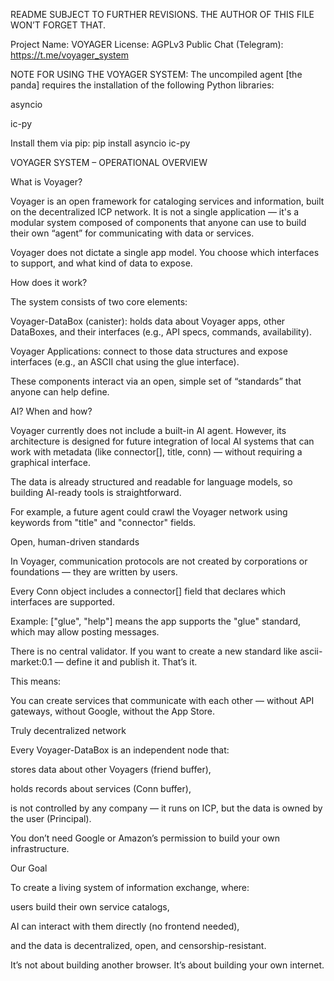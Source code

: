 README SUBJECT TO FURTHER REVISIONS.
THE AUTHOR OF THIS FILE WON’T FORGET THAT.

Project Name: VOYAGER
License: AGPLv3
Public Chat (Telegram): https://t.me/voyager_system

NOTE FOR USING THE VOYAGER SYSTEM:
The uncompiled agent [the panda] requires the installation of the following Python libraries:

asyncio

ic-py

Install them via pip:
pip install asyncio ic-py

VOYAGER SYSTEM – OPERATIONAL OVERVIEW

What is Voyager?

Voyager is an open framework for cataloging services and information, built on the decentralized ICP network.
It is not a single application — it's a modular system composed of components that anyone can use to build their own “agent” for communicating with data or services.

Voyager does not dictate a single app model.
You choose which interfaces to support, and what kind of data to expose.

How does it work?

The system consists of two core elements:

Voyager-DataBox (canister): holds data about Voyager apps, other DataBoxes, and their interfaces (e.g., API specs, commands, availability).

Voyager Applications: connect to those data structures and expose interfaces (e.g., an ASCII chat using the glue interface).

These components interact via an open, simple set of “standards” that anyone can help define.

AI? When and how?

Voyager currently does not include a built-in AI agent.
However, its architecture is designed for future integration of local AI systems that can work with metadata (like connector[], title, conn) — without requiring a graphical interface.

The data is already structured and readable for language models, so building AI-ready tools is straightforward.

For example, a future agent could crawl the Voyager network using keywords from "title" and "connector" fields.

Open, human-driven standards

In Voyager, communication protocols are not created by corporations or foundations — they are written by users.

Every Conn object includes a connector[] field that declares which interfaces are supported.

Example: ["glue", "help"] means the app supports the "glue" standard, which may allow posting messages.

There is no central validator.
If you want to create a new standard like ascii-market:0.1 — define it and publish it. That’s it.

This means:

You can create services that communicate with each other — without API gateways, without Google, without the App Store.

Truly decentralized network

Every Voyager-DataBox is an independent node that:

stores data about other Voyagers (friend buffer),

holds records about services (Conn buffer),

is not controlled by any company — it runs on ICP, but the data is owned by the user (Principal).

You don’t need Google or Amazon’s permission to build your own infrastructure.

Our Goal

To create a living system of information exchange, where:

users build their own service catalogs,

AI can interact with them directly (no frontend needed),

and the data is decentralized, open, and censorship-resistant.

It’s not about building another browser.
It’s about building your own internet.

